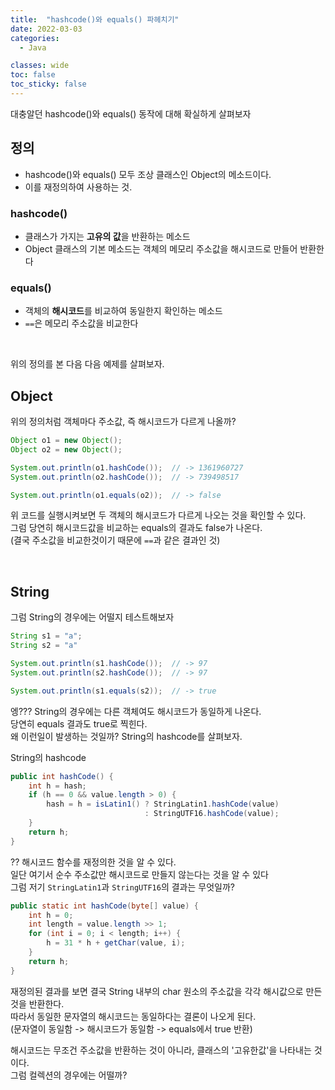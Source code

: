 ```yaml
---
title:  "hashcode()와 equals() 파헤치기"
date: 2022-03-03
categories:
  - Java

classes: wide
toc: false
toc_sticky: false
---
```


대충알던 hashcode()와 equals() 동작에 대해 확실하게 살펴보자

## 정의

- hashcode()와 equals() 모두 조상 클래스인 Object의 메소드이다.
- 이를 재정의하여 사용하는 것.

### hashcode()

- 클래스가 가지는 **고유의 값**을 반환하는 메소드
- Object 클래스의 기본 메소드는 객체의 메모리 주소값을 해시코드로 만들어 반환한다

### equals()

- 객체의 **해시코드**를 비교하여 동일한지 확인하는 메소드
- `==`은 메모리 주소값을 비교한다

<br>

위의 정의를 본 다음 다음 예제를 살펴보자.


## Object

위의 정의처럼 객체마다 주소값, 즉 해시코드가 다르게 나올까?

```java
Object o1 = new Object();
Object o2 = new Object();

System.out.println(o1.hashCode());  // -> 1361960727
System.out.println(o2.hashCode());  // -> 739498517

System.out.println(o1.equals(o2));  // -> false
```

위 코드를 실행시켜보면 두 객체의 해시코드가 다르게 나오는 것을 확인할 수 있다.   
그럼 당연히 해시코드값을 비교하는 equals의 결과도 false가 나온다.   
(결국 주소값을 비교한것이기 때문에 `==`과 같은 결과인 것)

<br>

## String

그럼 String의 경우에는 어떨지 테스트해보자

```java
String s1 = "a";
String s2 = "a"

System.out.println(s1.hashCode());  // -> 97
System.out.println(s2.hashCode());  // -> 97

System.out.println(s1.equals(s2));  // -> true
```

엥??? String의 경우에는 다른 객체여도 해시코드가 동일하게 나온다.   
당연히 equals 결과도 true로 찍힌다.   
왜 이런일이 발생하는 것일까? String의 hashcode를 살펴보자.   

<div class="sub_title">String의 hashcode</div>

```java
public int hashCode() {
    int h = hash;
    if (h == 0 && value.length > 0) {
        hash = h = isLatin1() ? StringLatin1.hashCode(value)
                              : StringUTF16.hashCode(value);
    }
    return h;
}
```

?? 해시코드 함수를 재정의한 것을 알 수 있다.   
일단 여기서 순수 주소값만 해시코드로 만들지 않는다는 것을 알 수 있다   
그럼 저기 `StringLatin1`과 `StringUTF16`의 결과는 무엇일까?

```java
public static int hashCode(byte[] value) {
    int h = 0;
    int length = value.length >> 1;
    for (int i = 0; i < length; i++) {
        h = 31 * h + getChar(value, i);
    }
    return h;
}
```

재정의된 결과를 보면 결국 String 내부의 char 원소의 주소값을 각각 해시값으로 만든 것을 반환한다.   
따라서 동일한 문자열의 해시코드는 동일하다는 결론이 나오게 된다.   
(문자열이 동일함 -> 해시코드가 동일함 -> equals에서 true 반환)   

해시코드는 무조건 주소값을 반환하는 것이 아니라, 클래스의 '고유한값'을 나타내는 것이다.   
그럼 컬렉션의 경우에는 어떨까?

<br>

<!-- ## Collections



<br> -->
